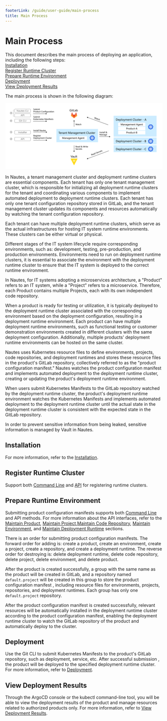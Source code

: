 ```yaml
---
footerLink: /guide/user-guide/main-process
title: Main Process
---
```

# Main Process


This document describes the main process of deploying an application, including the following steps:  
[Installation](#installation)  
[Register Runtime Cluster](#register-runtime-cluster)  
[Prepare Runtime Environment](#prepare-runtime-environment)  
[Deployment](#deployment)  
[View Deployment Results](#view-deployment-results)  

The main process is shown in the following diagram: 

![directive syntax graph](./../images/user-guide-overview-1.png)

In Nautes, a tenant management cluster and deployment runtime clusters are essential components. Each tenant has only one tenant management cluster, which is responsible for initializing all deployment runtime clusters for the tenant and coordinating various components to implement automated deployment to deployment runtime clusters. Each tenant has only one tenant configuration repository stored in GitLab, and the tenant management cluster updates its components and resources automatically by watching the tenant configuration repository. 

Each tenant can have multiple deployment runtime clusters, which serve as the actual infrastructures for hosting IT system runtime environments. These clusters can be either virtual or physical. 

Different stages of the IT system lifecycle require corresponding environments, such as: development, testing, pre-production, and production environments.
Environments need to run on deployment runtime clusters, it is essential to associate the environment with the deployment runtime cluster to ensure that the IT system is deployed to the correct runtime environment.  

In Nautes, for IT systems adopting a microservices architecture, a "Product" refers to an IT system, while a "Project" refers to a microservice. Therefore, each Product contains multiple Projects, each with its own independent code repository. 

When a product is ready for testing or utilization, it is typically deployed to the deployment runtime cluster associated with the corresponding environment based on the deployment configuration, resulting in a deployment runtime environment. Each product can have multiple deployment runtime environments, such as functional testing or customer demonstration environments created in different clusters with the same deployment configuration. Additionally, multiple products' deployment runtime environments can be hosted on the same cluster. 

Nautes uses Kubernetes resource files to define environments, projects, code repositories, and deployment runtimes and stores these resource files in the product's GitLab repository, collectively referred to as the "product configuration manifest." Nautes watches the product configuration manifest and implements automated deployment to the deployment runtime cluster, creating or updating the product's deployment runtime environment. 

When users submit Kubernetes Manifests to the GitLab repository watched by the deployment runtime cluster, the product's deployment runtime environment watches the Kubernetes Manifests and implements automated deployment to the deployment runtime cluster until the actual state in the deployment runtime cluster is consistent with the expected state in the GitLab repository.

In order to prevent sensitive information from being leaked, sensitive information is managed by Vault in Nautes. 

## Installation
For more information, refer to the [Installation](installation.md).

## Register Runtime Cluster
Support both [Command Line](deploy-an-application.md#register-runtime-cluster)  and  [API](cluster.md) for registering runtime clusters. 

## Prepare Runtime Environment
Submitting product configuration manifests supports both [Command Line](deploy-an-application.md#prepare-runtime-environment) and API methods. For more information about the API interfaces, refer to the [Maintain Product](product.md), [Maintain Project](project.md),[Maintain Code Repository](code-repo.md), [Maintain Environment](environment.md), and [Maintain Deployment Runtime](deployment-runtime.md) sections. 

There is an order for submitting product configuration manifests. The forward order for adding is: create a product, create an environment, create a project, create a repository, and create a deployment runtime. The reverse order for destroying is: delete deployment runtime, delete code repository, delete project, delete environment, and delete product.

After the product is created successfully, a group with the same name as the product will be created in GitLab, and a repository named `default.project` will be created in this group to store the product configuration manifest , including resource files for environments, projects, repositories, and deployment runtimes. Each group has only one `default.project` repository. 

After the product configuration manifest is created successfully, relevant resources will be automatically installed in the deployment runtime cluster according to the product configuration manifest, enabling the deployment runtime cluster to watch the GitLab repository of the product and automatically deploy to the cluster. 

## Deployment
Use the Git CLI to submit Kubernetes Manifests to the product's GitLab repository, such as deployment, service, etc. After successful submission , the product will be deployed to the specified deployment runtime cluster. For more information, refer to [Deployment](deploy-an-application.md#deployment). 

## View Deployment Results  
Through the ArgoCD console or the kubectl command-line tool, you will be able to view the deployment results of the product and manage resources related to authorized products only.  For more information, refer to [View Deployment Results](deployment-results.md). 